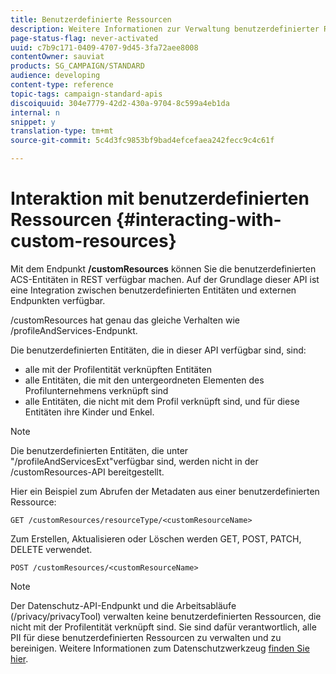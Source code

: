 ```yaml
---
title: Benutzerdefinierte Ressourcen
description: Weitere Informationen zur Verwaltung benutzerdefinierter Ressourcen mit APIs/
page-status-flag: never-activated
uuid: c7b9c171-0409-4707-9d45-3fa72aee8008
contentOwner: sauviat
products: SG_CAMPAIGN/STANDARD
audience: developing
content-type: reference
topic-tags: campaign-standard-apis
discoiquuid: 304e7779-42d2-430a-9704-8c599a4eb1da
internal: n
snippet: y
translation-type: tm+mt
source-git-commit: 5c4d3fc9853bf9bad4efcefaea242fecc9c4c61f

---
```



# Interaktion mit benutzerdefinierten Ressourcen {#interacting-with-custom-resources}

Mit dem Endpunkt **/customResources** können Sie die benutzerdefinierten ACS-Entitäten in REST verfügbar machen. Auf der Grundlage dieser API ist eine Integration zwischen benutzerdefinierten Entitäten und externen Endpunkten verfügbar.

/customResources hat genau das gleiche Verhalten wie /profileAndServices-Endpunkt.

Die benutzerdefinierten Entitäten, die in dieser API verfügbar sind, sind:

* alle mit der Profilentität verknüpften Entitäten
* alle Entitäten, die mit den untergeordneten Elementen des Profilunternehmens verknüpft sind
* alle Entitäten, die nicht mit dem Profil verknüpft sind, und für diese Entitäten ihre Kinder und Enkel.

>[!NOTE]
>Die benutzerdefinierten Entitäten, die unter "/profileAndServicesExt"verfügbar sind, werden nicht in der /customResources-API bereitgestellt.

Hier ein Beispiel zum Abrufen der Metadaten aus einer benutzerdefinierten Ressource:

```
GET /customResources/resourceType/<customResourceName>
```

Zum Erstellen, Aktualisieren oder Löschen werden GET, POST, PATCH, DELETE verwendet.

```
POST /customResources/<customResourceName>
```

>[!NOTE]
>Der Datenschutz-API-Endpunkt und die Arbeitsabläufe (/privacy/privacyTool) verwalten keine benutzerdefinierten Ressourcen, die nicht mit der Profilentität verknüpft sind.
>Sie sind dafür verantwortlich, alle PII für diese benutzerdefinierten Ressourcen zu verwalten und zu bereinigen. Weitere Informationen zum Datenschutzwerkzeug [finden Sie hier](../../api/using/privacy-management.md).